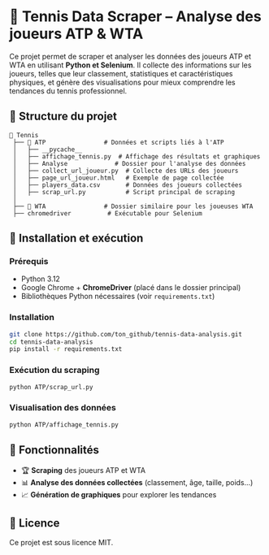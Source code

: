 # 🎾 Tennis Data Scraper – Analyse des joueurs ATP & WTA  

Ce projet permet de scraper et analyser les données des joueurs ATP et WTA en utilisant **Python et Selenium**. Il collecte des informations sur les joueurs, telles que leur classement, statistiques et caractéristiques physiques, et génère des visualisations pour mieux comprendre les tendances du tennis professionnel.

## 📂 Structure du projet  

```
📂 Tennis
 ├── 📂 ATP                # Données et scripts liés à l'ATP
 │   ├── __pycache__       
 │   ├── affichage_tennis.py  # Affichage des résultats et graphiques
 │   ├── Analyse             # Dossier pour l'analyse des données
 │   ├── collect_url_joueur.py  # Collecte des URLs des joueurs
 │   ├── page_url_joueur.html   # Exemple de page collectée
 │   ├── players_data.csv       # Données des joueurs collectées
 │   ├── scrap_url.py           # Script principal de scraping
 │
 ├── 📂 WTA                # Dossier similaire pour les joueuses WTA
 ├── chromedriver          # Exécutable pour Selenium
```

## 🚀 Installation et exécution  

### Prérequis  
- Python 3.12  
- Google Chrome + **ChromeDriver** (placé dans le dossier principal)  
- Bibliothèques Python nécessaires (voir `requirements.txt`)  

### Installation  
```bash
git clone https://github.com/ton_github/tennis-data-analysis.git
cd tennis-data-analysis
pip install -r requirements.txt
```

### Exécution du scraping  
```bash
python ATP/scrap_url.py
```

### Visualisation des données  
```bash
python ATP/affichage_tennis.py
```

## 🔧 Fonctionnalités  
- 🏆 **Scraping** des joueurs ATP et WTA  
- 📊 **Analyse des données collectées** (classement, âge, taille, poids...)  
- 📈 **Génération de graphiques** pour explorer les tendances  

## 📄 Licence  
Ce projet est sous licence MIT.
